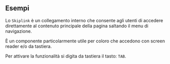 ## Esempi

Lo `Skiplink` è un collegamento interno che consente agli utenti di accedere direttamente al contenuto principale della pagina saltando il menu di navigazione.

È un componente particolarmente utile per coloro che accedono con screen reader e/o da tastiera.

Per attivare la funzionalità si digita da tastiera il tasto: `TAB`.

<!-- STORY -->

